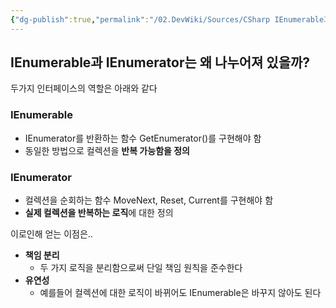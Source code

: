```yaml
---
{"dg-publish":true,"permalink":"/02.DevWiki/Sources/CSharp IEnumerable과 IEnumerator는 왜 나누어져 있을까/","noteIcon":"","created":"2024-10-01T11:39:43.000+09:00","updated":"2025-07-19T22:58:36.949+09:00"}
---
```


## IEnumerable과 IEnumerator는 왜 나누어져 있을까?
두가지 인터페이스의 역할은 아래와 같다
### IEnumerable
* IEnumerator를 반환하는 함수 GetEnumerator()를 구현해야 함
* 동일한 방법으로 컬렉션을 **반복 가능함을 정의**
### IEnumerator
* 컬렉션을 순회하는 함수 MoveNext, Reset, Current를 구현해야 함
* **실제 컬렉션을 반복하는 로직**에 대한 정의

이로인해 얻는 이점은..
* **책임 분리**
	* 두 가지 로직을 분리함으로써 단일 책임 원칙을 준수한다
* **유연성**
	* 예를들어 컬렉션에 대한 로직이 바뀌어도 IEnumerable은 바꾸지 않아도 된다

